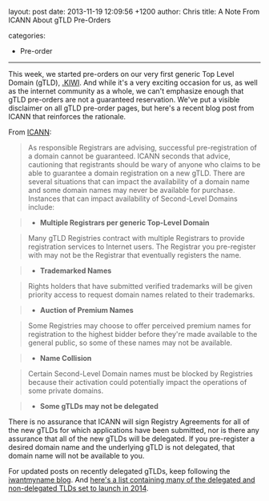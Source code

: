 layout: post
date: 2013-11-19 12:09:56 +1200
author: Chris
title: A Note From ICANN About gTLD Pre-Orders

categories:
  - Pre-order

----

<!-- excerpt -->

This week, we started pre-orders on our very first generic Top Level Domain (gTLD), [.KIWI](https://iwantmyname.com/domains/dot-kiwi). And while it's a very exciting occasion for us, as well as the internet community as a whole, we can't emphasize enough that gTLD pre-orders are not a guaranteed reservation. We've put a visible disclaimer on all gTLD pre-order pages, but here's a recent blog post from ICANN that reinforces the rationale. 

<!-- /excerpt -->

From [ICANN](http://blog.icann.org/2013/11/pre-reserve-a-domain-name-or-not-icann-answers-the-question/):

> As responsible Registrars are advising, successful pre-registration of a domain cannot be guaranteed. ICANN seconds that advice, cautioning that registrants should be wary of anyone who claims to be able to guarantee a domain registration on a new gTLD. There are several situations that can impact the availability of a domain name and some domain names may never be available for purchase. Instances that can impact availability of Second-Level Domains include: 

> + **Multiple Registrars per generic Top-Level Domain**

> Many gTLD Registries contract with multiple Registrars to provide registration services to Internet users. The Registrar you pre-register with may not be the Registrar that eventually registers the name. 

> + **Trademarked Names**

> Rights holders that have submitted verified trademarks will be given priority access to request domain names related to their trademarks. 

> + **Auction of Premium Names**

>Some Registries may choose to offer perceived premium names for registration to the highest bidder before they're made available to the general public, so some of these names may not be available. 

> + **Name Collision**

>Certain Second-Level Domain names must be blocked by Registries because their activation could potentially impact the operations of some private domains. 

> + **Some gTLDs may not be delegated** 

There is no assurance that ICANN will sign Registry Agreements for all of the new gTLDs for which applications have been submitted, nor is there any assurance that all of the new gTLDs will be delegated. If you pre-register a desired domain name and the underlying gTLD is not delegated, that domain name will not be available to you.

For updated posts on recently delegated gTLDs, keep following the [iwantmyname blog](https://iwantmyname.com/blog/). And [here's a list containing many of the delegated and non-delegated TLDs set to launch in 2014](https://iwantmyname.com/domains/new-gtld-domain-extensions).
